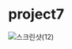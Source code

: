 # project7
![스크린샷(12)](https://user-images.githubusercontent.com/95980876/214786276-3ebaf563-32a6-4161-ab78-4b6513ade9a2.png)

